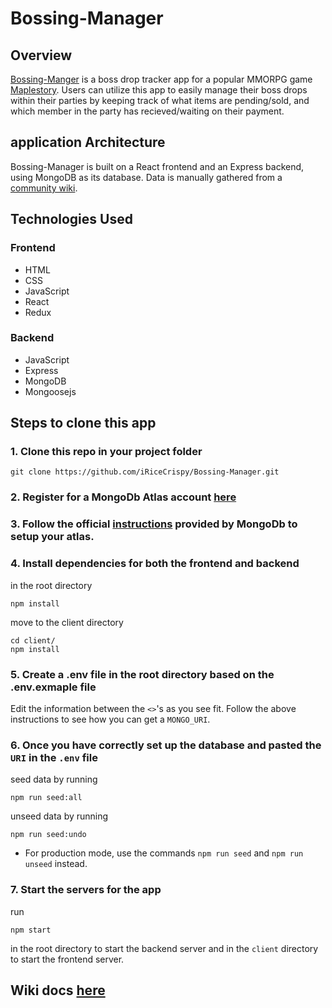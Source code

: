 # Bossing-Manager

## Overview
[Bossing-Manger](https://bossing-manager.herokuapp.com/) is a boss drop tracker app for a popular MMORPG game [Maplestory](https://maplestory.nexon.net/). Users can utilize this app to easily manage their boss drops within their parties by keeping track of what items are pending/sold, and which member in the party has recieved/waiting on their payment.

## application Architecture
Bossing-Manager is built on a React frontend and an Express backend, using MongoDB as its database. Data is manually gathered from a [community wiki](https://maplestory.fandom.com/wiki/MapleStory_Wiki).

## Technologies Used
### Frontend
* HTML
* CSS
* JavaScript
* React
* Redux

### Backend
* JavaScript
* Express
* MongoDB
* Mongoosejs

## Steps to clone this app
### 1. Clone this repo in your project folder
```
git clone https://github.com/iRiceCrispy/Bossing-Manager.git
```
### 2. Register for a MongoDb Atlas account [here](https://www.mongodb.com/cloud/atlas/register)
### 3. Follow the official [instructions](https://www.mongodb.com/basics/mongodb-atlas-tutorial) provided by MongoDb to setup your atlas.
### 4. Install dependencies for both the frontend and backend
in the root directory
```
npm install
```
move to the client directory
```
cd client/
npm install
```
### 5. Create a .env file in the root directory based on the .env.exmaple file
Edit the information between the `<>`'s as you see fit.
Follow the above instructions to see how you can get a `MONGO_URI`.
### 6. Once you have correctly set up the database and pasted the `URI` in the `.env` file
seed data by running
```
npm run seed:all
```
unseed data by running
```
npm run seed:undo
```

* For production mode, use the commands `npm run seed` and `npm run unseed` instead.

### 7. Start the servers for the app
run 
```
npm start
```
in the root directory to start the backend server and in the `client` directory to start the frontend server.

## Wiki docs [here](https://github.com/iRiceCrispy/Bossing-Manager/wiki)
